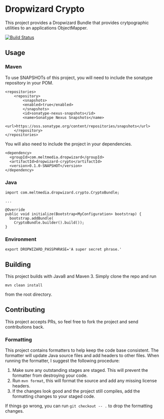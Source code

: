 # Dropwizard Crypto

This project provides a Dropwizard Bundle that provides crytpographic utilities to an applications ObjectMapper.

[![Build Status](https://travis-ci.org/meltmedia/dropwizard-crypto.svg)](https://travis-ci.org/meltmedia/dropwizard-crypto)

## Usage

### Maven

To use SNAPSHOTs of this project, you will need to include the sonatype repository in your POM.

```
<repositories>
    <repository>
        <snapshots>
        <enabled>true</enabled>
        </snapshots>
        <id>sonatype-nexus-snapshots</id>
        <name>Sonatype Nexus Snapshots</name>
        <url>https://oss.sonatype.org/content/repositories/snapshots</url>
    </repository>
</repositories>
```

You will also need to include the project in your dependencies.

```
<dependency>
  <groupId>com.meltmedia.dropwizard</groupId>
  <artifactId>dropwizard-crypto</artifactId>
  <version>0.1.0-SNAPSHOT</version>
</dependency>
```

### Java

```
import com.meltmedia.dropwizard.crypto.CryptoBundle;

...

@Override
public void initialize(Bootstrap<MyConfiguration> bootstrap) {
  bootstrap.addBundle(
    CryptoBundle.builder().build());
}
```

### Environment

```
export DROPWIZARD_PASSPHRASE='A super secret phrase.'
```

## Building

This project builds with Java8 and Maven 3.  Simply clone the repo and run

```
mvn clean install
```

from the root directory.

## Contributing

This project accepts PRs, so feel free to fork the project and send contributions back.

### Formatting

This project contains formatters to help keep the code base consistent.  The formatter will update Java source files and add headers to other files.  When running the formatter, I suggest the following procedure:

1. Make sure any outstanding stages are staged.  This will prevent the formatter from destroying your code.
2. Run `mvn format`, this will format the source and add any missing license headers.
3. If the changes look good and the project still compiles, add the formatting changes to your staged code.

If things go wrong, you can run `git checkout -- .` to drop the formatting changes. 
